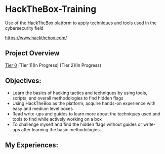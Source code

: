 # HackTheBox-Training
Use of the HackTheBox platform to apply techniques and tools used in the cybersecurity field

https://www.hackthebox.com/

## Project Overview
[Tier 0](https://github.com/Dyang0/HackTheBox-Tier-0)
[Tier 1](In Progress)
[Tier 2](In Progress)

## Objectives:
- Learn the basics of hacking tactics and techniques by using tools, scripts, and overall methodologies to find hidden flags
- Using HackTheBox as the platform, acquire hands-on experience with easy and medium level boxes
- Read write-ups and guides to learn more about the techniques used and tools to find while actively working on a box
- To challenge myself and find the hidden flags without guides or write-ups after learning the basic methodologies.

## My Experiences:
